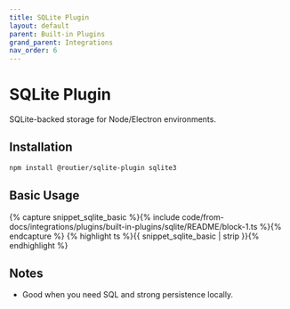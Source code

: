 ```yaml
---
title: SQLite Plugin
layout: default
parent: Built-in Plugins
grand_parent: Integrations
nav_order: 6
---
```


# SQLite Plugin

SQLite-backed storage for Node/Electron environments.

## Installation

```bash
npm install @routier/sqlite-plugin sqlite3
```

## Basic Usage

{% capture snippet_sqlite_basic %}{% include code/from-docs/integrations/plugins/built-in-plugins/sqlite/README/block-1.ts %}{% endcapture %}
{% highlight ts %}{{ snippet_sqlite_basic | strip }}{% endhighlight %}

## Notes

- Good when you need SQL and strong persistence locally.
